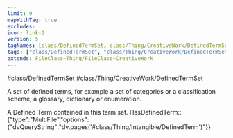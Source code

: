 ```yaml
---
limit: 9
mapWithTag: true
excludes:
icon: link-2
version: 5
tagNames: [class/DefinedTermSet, class/Thing/CreativeWork/DefinedTermSet, schema-org/DefinedTermSet]
tags: ["class/DefinedTermSet", "class/Thing/CreativeWork/DefinedTermSet"]
extends: FileClass~Thing/FileClass~CreativeWork
---
```


#class/DefinedTermSet
#class/Thing/CreativeWork/DefinedTermSet


A set of defined terms, for example a set of categories or a classification scheme, a glossary, dictionary or enumeration.


A Defined Term contained in this term set.
HasDefinedTerm:: {"type":"MultiFile","options":{"dvQueryString":"dv.pages('#class/Thing/Intangible/DefinedTerm')"}}
